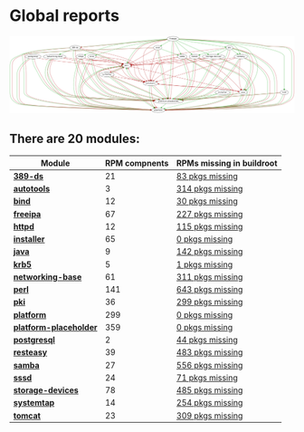# Global reports

![module-deps](../img/module-deps.png)
## There are 20 modules:

| Module | RPM compnents | RPMs missing in buildroot |
|---|---|---|
| [**389-ds**](../modules/389-ds) | 21 | [83 pkgs missing](../modules/389-ds/all/buildtime-binary-packages-short.txt) |
| [**autotools**](../modules/autotools) | 3 | [314 pkgs missing](../modules/autotools/all/buildtime-binary-packages-short.txt) |
| [**bind**](../modules/bind) | 12 | [30 pkgs missing](../modules/bind/all/buildtime-binary-packages-short.txt) |
| [**freeipa**](../modules/freeipa) | 67 | [227 pkgs missing](../modules/freeipa/all/buildtime-binary-packages-short.txt) |
| [**httpd**](../modules/httpd) | 12 | [115 pkgs missing](../modules/httpd/all/buildtime-binary-packages-short.txt) |
| [**installer**](../modules/installer) | 65 | [0 pkgs missing](../modules/installer/all/buildtime-binary-packages-short.txt) |
| [**java**](../modules/java) | 9 | [142 pkgs missing](../modules/java/all/buildtime-binary-packages-short.txt) |
| [**krb5**](../modules/krb5) | 5 | [1 pkgs missing](../modules/krb5/all/buildtime-binary-packages-short.txt) |
| [**networking-base**](../modules/networking-base) | 61 | [311 pkgs missing](../modules/networking-base/all/buildtime-binary-packages-short.txt) |
| [**perl**](../modules/perl) | 141 | [643 pkgs missing](../modules/perl/all/buildtime-binary-packages-short.txt) |
| [**pki**](../modules/pki) | 36 | [299 pkgs missing](../modules/pki/all/buildtime-binary-packages-short.txt) |
| [**platform**](../modules/platform) | 299 | [0 pkgs missing](../modules/platform/all/buildtime-binary-packages-short.txt) |
| [**platform-placeholder**](../modules/platform-placeholder) | 359 | [0 pkgs missing](../modules/platform-placeholder/all/buildtime-binary-packages-short.txt) |
| [**postgresql**](../modules/postgresql) | 2 | [44 pkgs missing](../modules/postgresql/all/buildtime-binary-packages-short.txt) |
| [**resteasy**](../modules/resteasy) | 39 | [483 pkgs missing](../modules/resteasy/all/buildtime-binary-packages-short.txt) |
| [**samba**](../modules/samba) | 27 | [556 pkgs missing](../modules/samba/all/buildtime-binary-packages-short.txt) |
| [**sssd**](../modules/sssd) | 24 | [71 pkgs missing](../modules/sssd/all/buildtime-binary-packages-short.txt) |
| [**storage-devices**](../modules/storage-devices) | 78 | [485 pkgs missing](../modules/storage-devices/all/buildtime-binary-packages-short.txt) |
| [**systemtap**](../modules/systemtap) | 14 | [254 pkgs missing](../modules/systemtap/all/buildtime-binary-packages-short.txt) |
| [**tomcat**](../modules/tomcat) | 23 | [309 pkgs missing](../modules/tomcat/all/buildtime-binary-packages-short.txt) |

